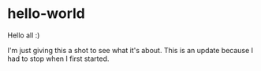# hello-world

Hello all :)

I'm just giving this a shot to see what it's about.
This is an update because I had to stop when I first started.

